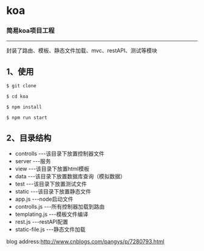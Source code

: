 # koa

### 简易koa项目工程
 
***


封装了路由、模板、静态文件加载、mvc、restAPI、测试等模块

## 1、使用

    $ git clone 

    $ cd koa

    $ npm install

    $ npm run start

## 2、目录结构

* controlls  ---该目录下放置控制器文件
* server     ---服务
* view    	 ---该目录下放置html模板
* data       ---该目录下放置数据库查询（模拟数据）
* test		 ---该目录下放置测试文件
* static	 ---该目录下放置静态文件		
* app.js		  ---node启动文件
* controlls.js	  ---所有控制器加载到路由
* templating.js   ---模板文件编译
* rest.js 		  ---restAPI配置
* static-file.js  ---静态文件加载

blog address:http://www.cnblogs.com/pangys/p/7280793.html
